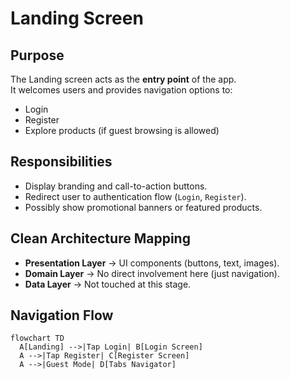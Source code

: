 # Landing Screen

## Purpose
The Landing screen acts as the **entry point** of the app.  
It welcomes users and provides navigation options to:
- Login
- Register
- Explore products (if guest browsing is allowed)

## Responsibilities
- Display branding and call-to-action buttons.
- Redirect user to authentication flow (`Login`, `Register`).
- Possibly show promotional banners or featured products.

## Clean Architecture Mapping
- **Presentation Layer** → UI components (buttons, text, images).
- **Domain Layer** → No direct involvement here (just navigation).
- **Data Layer** → Not touched at this stage.

## Navigation Flow
```mermaid
flowchart TD
  A[Landing] -->|Tap Login| B[Login Screen]
  A -->|Tap Register| C[Register Screen]
  A -->|Guest Mode| D[Tabs Navigator]
